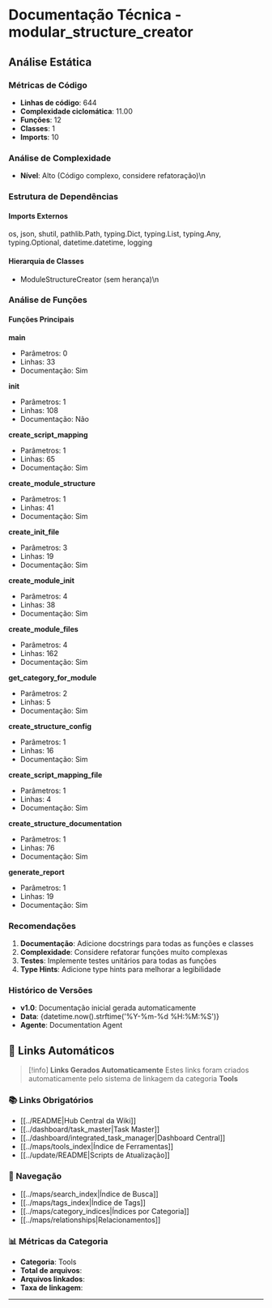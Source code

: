 # Documentação Técnica - modular_structure_creator

## Análise Estática

### Métricas de Código
- **Linhas de código**: 644
- **Complexidade ciclomática**: 11.00
- **Funções**: 12
- **Classes**: 1
- **Imports**: 10

### Análise de Complexidade
- **Nível**: Alto (Código complexo, considere refatoração)\n
### Estrutura de Dependências

#### Imports Externos
os, json, shutil, pathlib.Path, typing.Dict, typing.List, typing.Any, typing.Optional, datetime.datetime, logging

#### Hierarquia de Classes
- ModuleStructureCreator (sem herança)\n
### Análise de Funções

#### Funções Principais
**main**
- Parâmetros: 0
- Linhas: 33
- Documentação: Sim

**__init__**
- Parâmetros: 1
- Linhas: 108
- Documentação: Não

**create_script_mapping**
- Parâmetros: 1
- Linhas: 65
- Documentação: Sim

**create_module_structure**
- Parâmetros: 1
- Linhas: 41
- Documentação: Sim

**create_init_file**
- Parâmetros: 3
- Linhas: 19
- Documentação: Sim

**create_module_init**
- Parâmetros: 4
- Linhas: 38
- Documentação: Sim

**create_module_files**
- Parâmetros: 4
- Linhas: 162
- Documentação: Sim

**get_category_for_module**
- Parâmetros: 2
- Linhas: 5
- Documentação: Sim

**create_structure_config**
- Parâmetros: 1
- Linhas: 16
- Documentação: Sim

**create_script_mapping_file**
- Parâmetros: 1
- Linhas: 4
- Documentação: Sim

**create_structure_documentation**
- Parâmetros: 1
- Linhas: 76
- Documentação: Sim

**generate_report**
- Parâmetros: 1
- Linhas: 19
- Documentação: Sim

### Recomendações

1. **Documentação**: Adicione docstrings para todas as funções e classes
2. **Complexidade**: Considere refatorar funções muito complexas
3. **Testes**: Implemente testes unitários para todas as funções
4. **Type Hints**: Adicione type hints para melhorar a legibilidade

### Histórico de Versões

- **v1.0**: Documentação inicial gerada automaticamente
- **Data**: {datetime.now().strftime('%Y-%m-%d %H:%M:%S')}
- **Agente**: Documentation Agent


## 🔗 **Links Automáticos**

> [!info] **Links Gerados Automaticamente**
> Estes links foram criados automaticamente pelo sistema de linkagem da categoria **Tools**

### **📚 Links Obrigatórios**
- [[../README|Hub Central da Wiki]]
- [[../dashboard/task_master|Task Master]]
- [[../dashboard/integrated_task_manager|Dashboard Central]]
- [[../maps/tools_index|Índice de Ferramentas]]
- [[../update/README|Scripts de Atualização]]

### **🧭 Navegação**
- [[../maps/search_index|Índice de Busca]]
- [[../maps/tags_index|Índice de Tags]]
- [[../maps/category_indices|Índices por Categoria]]
- [[../maps/relationships|Relacionamentos]]

### **📊 Métricas da Categoria**
- **Categoria**: Tools
- **Total de arquivos**: <!-- Contador automático -->
- **Arquivos linkados**: <!-- Contador automático -->
- **Taxa de linkagem**: <!-- Percentual automático -->

---

